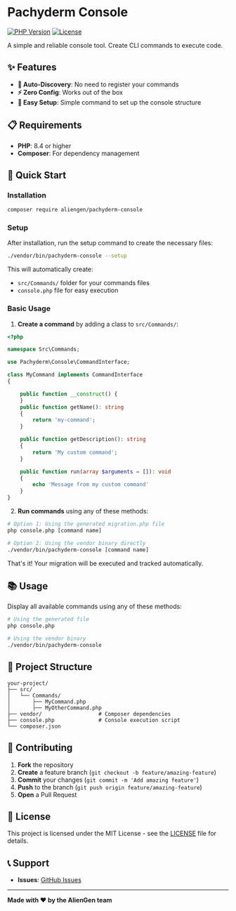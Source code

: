 # Pachyderm Console

[![PHP Version](https://img.shields.io/badge/php-%3E%3D8.4-blue.svg)](https://php.net)
[![License](https://img.shields.io/badge/license-MIT-green.svg)](LICENSE)

A simple and reliable console tool. Create CLI commands to execute code.

## ✨ Features

- **🔄 Auto-Discovery**: No need to register your commands
- **⚡ Zero Config**: Works out of the box
- **🤖 Easy Setup**: Simple command to set up the console structure

## 📋 Requirements

- **PHP**: 8.4 or higher
- **Composer**: For dependency management

## 🚀 Quick Start

### Installation

```bash
composer require aliengen/pachyderm-console
```

### Setup

After installation, run the setup command to create the necessary files:

```bash
./vendor/bin/pachyderm-console --setup
```

This will automatically create:
- `src/Commands/` folder for your commands files
- `console.php` file for easy execution

### Basic Usage

1. **Create a command** by adding a class to `src/Commands/`:

```php
<?php

namespace Src\Commands;

use Pachyderm\Console\CommandInterface;

class MyCommand implements CommandInterface
{

    public function __construct() {
    }
    public function getName(): string
    {
        return 'my-command';
    }

    public function getDescription(): string
    {
        return 'My custom command';
    }

    public function run(array $arguments = []): void
    {
        echo 'Message from my custom command'
    }
}
```

2. **Run commands** using any of these methods:

```bash
# Option 1: Using the generated migration.php file
php console.php [command name]

# Option 2: Using the vendor binary directly
./vendor/bin/pachyderm-console [command name]
```

That's it! Your migration will be executed and tracked automatically.

## 📚 Usage

Display all available commands using any of these methods:

```bash
# Using the generated file
php console.php

# Using the vendor binary
./vendor/bin/pachyderm-console
```

## 📁 Project Structure

```
your-project/
├── src/
│   └── Commands/
│       ├── MyCommand.php
│       ├── MyOtherCommand.php
├── vendor/                  # Composer dependencies
├── console.php              # Console execution script
└── composer.json
```

## 🤝 Contributing

1. **Fork** the repository
2. **Create** a feature branch (`git checkout -b feature/amazing-feature`)
3. **Commit** your changes (`git commit -m 'Add amazing feature'`)
4. **Push** to the branch (`git push origin feature/amazing-feature`)
5. **Open** a Pull Request

## 📄 License

This project is licensed under the MIT License - see the [LICENSE](LICENSE) file for details.

## 📞 Support

- **Issues**: [GitHub Issues](https://github.com/aliengen/pachyderm-console/issues)

---

**Made with ❤️ by the AlienGen team**
